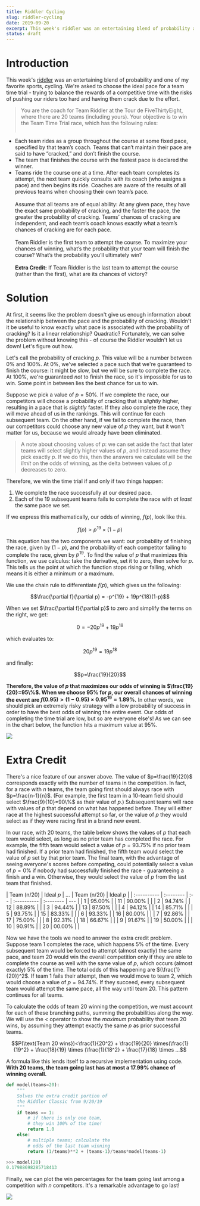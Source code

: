 ```yaml
---
title: Riddler Cycling
slug: riddler-cycling
date: 2019-09-20
excerpt: This week's riddler was an entertaining blend of probability and one of my favorite sports, cycling. We're asked to choose the ideal pace for a team time trial - trying to balance the rewards of a competitive time with the risks of pushing our riders too hard and having them crack due to the effort. Plus, there's a bonus extra credit problem!
status: draft
---
```


# Introduction

This week's <a href="https://fivethirtyeight.com/features/can-you-win-the-tour-de-fivethirtyeight/">riddler</a> was an entertaining blend of probability and one of my favorite sports, cycling. We're asked to choose the ideal pace for a team time trial - trying to balance the rewards of a competitive time with the risks of pushing our riders too hard and having them crack due to the effort.

> You are the coach for Team Riddler at the Tour de FiveThirtyEight, where there are 20 teams (including yours). Your objective is to win the Team Time Trial race, which has the following rules:
> <br><br>

- Each team rides as a group throughout the course at some fixed pace, specified by that team’s coach. Teams that can’t maintain their pace are said to have “cracked,” and don’t finish the course.<br>
- The team that finishes the course with the fastest pace is declared the winner.<br>
- Teams ride the course one at a time. After each team completes its attempt, the next team quickly consults with its coach (who assigns a pace) and then begins its ride. Coaches are aware of the results of all previous teams when choosing their own team’s pace.
  <br><br>
  Assume that all teams are of equal ability: At any given pace, they have the exact same probability of cracking, and the faster the pace, the greater the probability of cracking. Teams’ chances of cracking are independent, and each team’s coach knows exactly what a team’s chances of cracking are for each pace.
  <br><br>
  Team Riddler is the first team to attempt the course. To maximize your chances of winning, what’s the probability that your team will finish the course? What’s the probability you’ll ultimately win?
  <br><br>
  **Extra Credit:** If Team Riddler is the last team to attempt the course (rather than the first), what are its chances of victory?

# Solution

At first, it seems like the problem doesn't give us enough information about the relationship between the pace and the probability of cracking. Wouldn't it be useful to know exactly what pace is associated with the probability of cracking? Is it a linear relationship? Quadratic? Fortunately, we can solve the problem without knowing this - of course the Riddler wouldn't let us down! Let's figure out how.

Let's call the probability of cracking $p$. This value will be a number between 0% and 100%. At 0%, we've selected a pace such that we're guaranteed to finish the course: it might be slow, but we will be sure to complete the race. At 100%, we're guaranteed _not_ to finish the race, so it's impossible for us to win. Some point in between lies the best chance for us to win.

Suppose we pick a value of $p=50\%$. If we complete the race, our competitors will choose a probability of cracking that is _slightly_ higher, resulting in a pace that is _slightly_ faster. If they also complete the race, they will move ahead of us in the rankings. This will continue for each subsequent team. On the other hand, if we fail to complete the race, then our competitors could choose any new value of $p$ they want, but it won't matter for us, because we would already have been eliminated.

> A note about choosing values of $p$: we can set aside the fact that later teams will select slightly higher values of $p$, and instead assume they pick exactly $p$. If we do this, then the answers we calculate will be the _limit_ on the odds of winning, as the delta between values of $p$ decreases to zero.

Therefore, we win the time trial if and only if two things happen:

1. We complete the race successfully at our desired pace.
2. Each of the 19 subsequent teams fails to complete the race with _at least_ the same pace we set.

If we express this mathematically, our odds of winning, $f(p)$, look like this.

$$f(p) > p^{19} \times (1 - p)$$

This equation has the two components we want: our probability of finishing the race, given by $(1-p)$, and the probability of each competitor failing to complete the race, given by $p^{19}$. To find the value of $p$ that maximizes this function, we use calculus: take the derivative, set it to zero, then solve for $p$. This tells us the point at which the function stops rising or falling, which means it is either a minimum or a maximum.

We use the chain rule to differentiate $f(p)$, which gives us the following:

$$\frac{\partial f}{\partial p} = -p^{19} + 19p^{18}(1-p)$$

When we set $\frac{\partial f}{\partial p}$ to zero and simplify the terms on the right, we get:

$$0 = -20p^{19} + 19p^{18}$$

which evaluates to:

$$20p^{19}=19p^{18}$$

and finally:

$$p=\frac{19}{20}$$

**Therefore, the value of $p$ that maximizes our odds of winning is $\frac{19}{20}=95\%$. When we choose 95% for $p$, our overall chances of winning the event are $f(0.95)>(1-0.95)\times 0.95^{19}=1.89\%$.** In other words, we should pick an extremely risky strategy with a low probability of success in order to have the best odds of winning the entire event. Our odds of completing the time trial are low, but so are everyone else's! As we can see in the chart below, the function hits a maximum value at 95%.

<img class="img-fluid mx-auto d-block" src="../images/20190920-riddler1.png">

# Extra Credit

There's a nice feature of our answer above. The value of $p=\frac{19}{20}$ corresponds exactly with the number of teams in the competition. In fact, for a race with $n$ teams, the team going first should always race with $p=\frac{n-1}{n}$. (For example, the first team in a 10-team field should select $\frac{9}{10}=90\%$ as their value of $p$.) Subsequent teams will race with values of $p$ that depend on what has happened before. They will either race at the highest successful attempt so far, or the value of $p$ they would select as if they were racing first in a brand new event.

In our race, with 20 teams, the table below shows the values of $p$ that each team would select, as long as no prior team has completed the race. For example, the fifth team would select a value of $p=93.75\%$ if no prior team had finished. If a prior team had finished, the fifth team would select the value of $p$ set by that prior team. The final team, with the advantage of seeing everyone's scores before competing, could potentially select a value of $p=0\%$ if nobody had successfully finished the race - guaranteeing a finish and a win. Otherwise, they would select the value of $p$ from the last team that finished.

| Team (n/20) | Ideal $p$ | ... | Team (n/20) | Ideal $p$ |
| :---------- | :-------- | :-- | :---------- | :-------- | --- |
| 1           | 95.00%    |     | 11          | 90.00%    |     |
| 2           | 94.74%    |     | 12          | 88.89%    |     |
| 3           | 94.44%    |     | 13          | 87.50%    |     |
| 4           | 94.12%    |     | 14          | 85.71%    |     |
| 5           | 93.75%    |     | 15          | 83.33%    |     |
| 6           | 93.33%    |     | 16          | 80.00%    |     |
| 7           | 92.86%    |     | 17          | 75.00%    |     |
| 8           | 92.31%    |     | 18          | 66.67%    |     |
| 9           | 91.67%    |     | 19          | 50.00%    |     |
| 10          | 90.91%    |     | 20          | 00.00%    |     |

Now we have the tools we need to answer the extra credit problem. Suppose team 1 completes the race, which happens 5% of the time. Every subsequent team would be forced to attempt (almost exactly) the same pace, and team 20 would win the overall competition only if they are able to complete the course as well with the same value of $p$, which occurs (almost exactly) 5% of the time. The total odds of this happening are $(\frac{1}{20})^2$. If team 1 fails their attempt, then we would move to team 2, which would choose a value of $p=94.74\%$. If they succeed, every subsequent team would attempt the same pace, all the way until team 20. This pattern continues for all teams.

To calculate the odds of team 20 winning the competition, we must account for each of these branching paths, summing the probabilities along the way. We will use the $<$ operator to show the _maximum_ probability that team 20 wins, by assuming they attempt exactly the same $p$ as prior successful teams.

$$P(\text{Team 20 wins})<\frac{1}{20^2} + \frac{19}{20} \times(\frac{1}{19^2} + \frac{18}{19} \times (\frac{1}{18^2} + \frac{17}{18} \times ...$$

A formula like this lends itself to a recursive implementation using code. **With 20 teams, the team going last has at most a 17.99% chance of winning overall.**

```python
def model(teams=20):
    """
    Solves the extra credit portion of
    the Riddler Classic from 9/20/19
    """
    if teams == 1:
        # if there is only one team,
        # they win 100% of the time!
        return 1.0
    else:
        # multiple teams; calculate the
        # odds of the last team winning
        return (1/teams)**2 + (teams-1)/teams*model(teams-1)

>>> model(20)
0.17988698285718413
```

Finally, we can plot the win percentages for the team going last among a competition with $n$ competitors. It's a remarkable advantage to go last!

<img class="img-fluid mx-auto d-block" src="../images/20190920-riddler2.png">
